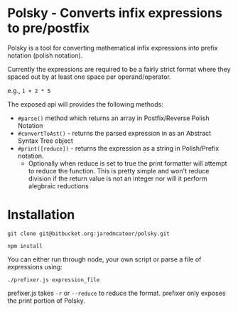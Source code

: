 # Polsky - Converts infix expressions to pre/postfix

Polsky is a tool for converting mathematical infix expressions into prefix notation (polish notation).

Currently the expressions are required to be a fairly strict format where they spaced out by at least one space per operand/operator.

e.g., `1 + 2 * 5`

The exposed api will provides the following methods:

* `#parse()` method which returns an array in Postfix/Reverse Polish Notation
* `#convertToAst()` - returns the parsed expression in as an Abstract Syntax Tree object
* `#print([reduce])` - returns the expression as a string in Polish/Prefix notation.
    * Optionally when reduce is set to true the print formatter will attempt to reduce the function. This is pretty simple and won't reduce division if the return value is not an integer nor will it perform alegbraic reductions

# Installation

`git clone git@bitbucket.org:jaredmcateer/polsky.git`

`npm install`

You can either run through node, your own script or parse a file of expressions using:

`./prefixer.js expression_file`

prefixer.js takes `-r` or `--reduce` to reduce the format. prefixer only exposes the print portion of Polsky.
